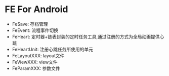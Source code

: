 # FE For Android

* FeSave: 存档管理
* FeEvent: 流程事件切换
* FeHeart: 定时器+链表封装的定时任务工具,通过注册的方式为全局动画提供心跳
* FeHeartUnit: 注册心跳任务所使用的单元
* FeLayoutXXX: layout文件
* FeViewXXX: view文件
* FeParamXXX: 参数文件
